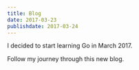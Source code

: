 ```yaml
---
title: Blog
date: 2017-03-23
publishdate: 2017-03-24
---
```


I decided to start learning Go in March 2017.

Follow my journey through this new blog.
